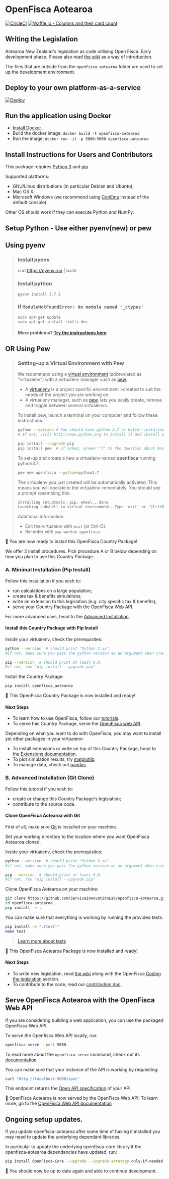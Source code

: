 # OpenFisca Aotearoa

[![CircleCI](https://circleci.com/gh/ServiceInnovationLab/openfisca-aotearoa/tree/master.svg?style=svg)](https://circleci.com/gh/ServiceInnovationLab/openfisca-aotearoa/tree/master)
[![Waffle.io - Columns and their card count](https://badge.waffle.io/ServiceInnovationLab/openfisca-aotearoa.svg?columns=all)](https://waffle.io/ServiceInnovationLab/openfisca-aotearoa)


## Writing the Legislation

Aotearoa New Zealand's legislation as code utilising Open Fisca.
Early development phase.
Please also read [the wiki](https://github.com/ServiceInnovationLab/openfisca-aotearoa/wiki) as a way of introduction.

The files that are outside from the `openfisca_aotearoa` folder are used to set up the development environment.

## Deploy to your own platform-as-a-service

[![Deploy](https://www.herokucdn.com/deploy/button.svg)](https://heroku.com/deploy)

## Run the application using Docker

- [Install Docker](https://www.docker.com/get-started).
- Build the docker image: `docker build -t openfisca-aotearoa`
- Run the image: `docker run -it -p 5000:5000 openfisca-aotearoa`

## Install Instructions for Users and Contributors

This package requires [Python 3](https://www.python.org/downloads/) and [pip](https://pip.pypa.io/en/stable/installing/) .

Supported platforms:
- GNU/Linux distributions (in particular Debian and Ubuntu);
- Mac OS X;
- Microsoft Windows (we recommend using [ConEmu](https://conemu.github.io/) instead of the default console).

Other OS should work if they can execute Python and NumPy.

## Setup Python - Use either pyenv(new) or pew
## Using pyenv
> ### Install pyenv
>
>    curl https://pyenv.run | bash
>
> ### Install python
>
>     pyenv install 3.7.2
>
> ### If `ModuleNotFoundError: No module named '_ctypes'`
>
>     sudo apt-get update
>     sudo apt-get install libffi-dev
>
> #### More problems? [Try the instructions here](https://stackoverflow.com/questions/27022373/python3-importerror-no-module-named-ctypes-when-using-value-from-module-mul#41310760)

## OR Using Pew
> ### Setting-up a Virtual Environment with Pew
>
>We recommend using a [virtual environment](https://virtualenv.pypa.io/en/stable/) (abbreviated as "virtualenv") with a virtualenv manager such as [pew](https://github.com/berdario/pew).
>
>- A [virtualenv](https://virtualenv.pypa.io/en/stable/) is a project specific environment >created to suit the needs of the project you are working on.
>- A virtualenv manager, such as [pew](https://github.com/berdario/pew), lets you easily create, remove and toggle between several virtualenvs.
>
>To install pew, launch a terminal on your computer and follow these instructions:
>
>```sh
> python --version # You should have python 3.7 or better installed on your computer.
> # If not, visit http://www.python.org to install it and install pip as well.
>```
>
>```sh
> pip install --upgrade pip
>pip install pew  # if asked, answer "Y" to the question about modifying your shell config file.
>```
>To set-up and create a new a virtualenv named **openfisca** running python3.7:
>
>```sh
>pew new openfisca --python=python3.7
>```
>
>The virtualenv you just created will be automatically activated. This means you will operate in the virtualenv immediately. You should see a prompt resembling this:
>```sh
>Installing setuptools, pip, wheel...done.
>Launching subshell in virtual environment. Type 'exit' or 'Ctrl+D' to return.
>```
>Additional information:
>- Exit the virtualenv with `exit` (or Ctrl-D).
>- Re-enter with `pew workon openfisca`.

:tada: You are now ready to install this OpenFisca Country Package!

We offer 2 install procedures. Pick procedure A or B below depending on how you plan to use this Country Package.

### A. Minimal Installation (Pip Install)

Follow this installation if you wish to:
- run calculations on a large population;
- create tax & benefits simulations;
- write an extension to this legislation (e.g. city specific tax & benefits);
- serve your Country Package with the OpenFisca Web API.

For more advanced uses, head to the [Advanced Installation](#advanced-installation-git-clone).

#### Install this Country Package with Pip Install

Inside your virtualenv, check the prerequisites:

```sh
python --version  # should print "Python 3.xx".
#if not, make sure you pass the python version as an argument when creating your virtualenv
```

```sh
pip --version  # should print at least 9.0.
#if not, run "pip install --upgrade pip"
```
Install the Country Package:

```sh
pip install openfisca_aotearoa
```

:tada: This OpenFisca Country Package is now installed and ready!

#### Next Steps

- To learn how to use OpenFisca, follow our [tutorials](https://openfisca.org/doc/getting-started.html).
- To serve this Country Package, serve the [OpenFisca web API](#serve-your-country-package-with-the-openFisca-web-api).

Depending on what you want to do with OpenFisca, you may want to install yet other packages in your virtualenv:
- To install extensions or write on top of this Country Package, head to the [Extensions documentation](https://openfisca.org/doc/contribute/extensions.html).
- To plot simulation results, try [matplotlib](http://matplotlib.org/).
- To manage data, check out [pandas](http://pandas.pydata.org/).

### B. Advanced Installation (Git Clone)

Follow this tutorial if you wish to:
- create or change this Country Package's legislation;
- contribute to the source code.

#### Clone OpenFisca Aotearoa with Git

First of all, make sure [Git](https://www.git-scm.com/) is installed on your machine.

Set your working directory to the location where you want OpenFisca Aotearoa cloned.

Inside your virtualenv, check the prerequisites:

```sh
python --version  # should print "Python 3.xx".
#if not, make sure you pass the python version as an argument when creating your virtualenv
```

```sh
pip --version  # should print at least 9.0.
#if not, run "pip install --upgrade pip"
```
Clone OpenFisca Aotearoa on your machine:

```sh
git clone https://github.com/ServiceInnovationLab/openfisca-aotearoa.git
cd openfisca-aotearoa
pip install -e .
```

You can make sure that everything is working by running the provided tests:

```sh
pip install -e ".[test]"
make test
```
> [Learn more about tests](https://openfisca.org/doc/coding-the-legislation/writing_yaml_tests.html)

:tada: This OpenFisca Aotearoa Package is now installed and ready!

#### Next Steps

- To write new legislation, read [the wiki](https://github.com/ServiceInnovationLab/openfisca-aotearoa/wiki) along with the OpenFisca [Coding the legislation](https://openfisca.org/doc/coding-the-legislation/index.html) section.
- To contribute to the code, read our [contribution doc](https://github.com/ServiceInnovationLab/openfisca-aotearoa/blob/master/CONTRIBUTING.md).

## Serve OpenFisca Aotearoa with the OpenFisca Web API

If you are considering building a web application, you can use the packaged OpenFisca Web API.

To serve the Openfisca Web API locally, run:

```sh
openfisca serve --port 5000
```

To read more about the `openfisca serve` command, check out its [documentation](https://openfisca.readthedocs.io/en/latest/openfisca_serve.html).

You can make sure that your instance of the API is working by requesting:

```sh
curl "http://localhost:5000/spec"
```

This endpoint returns the [Open API specification](https://www.openapis.org/) of your API.

:tada: OpenFisca Aotearoa is now served by the OpenFisca Web API! To learn more, go to the [OpenFisca Web API documentation](https://openfisca.org/doc/openfisca-web-api/index.html)

## Ongoing setup updates.

If you update openfisca-aotearoa after some time of having it installed you may need to update the underlying dependant libraries.

In particular to update the underlying openfisca-core library if the openfisca-aotearoa dependancies have updated, run:

```sh
pip install OpenFisca-Core --upgrade --upgrade-strategy only-if-needed
```

:tada: You should now be up to date again and able to continue development.

